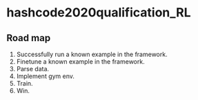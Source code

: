 # hashcode2020qualification_RL
## Road map
1. Successfully run a known example in the framework.
1. Finetune a known example in the framework.
1. Parse data.
1. Implement gym env.
1. Train.
1. Win.